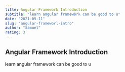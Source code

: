 ```yaml
---
title: Angular Framework Introduction
subtitle: "learn angular framework can be good to u"
date: "2021-09-11"
slug: "angular-frameworl-intro"
author: "Samuel"
rating: 3
---
```


## Angular Framework Introduction

learn angular framework can be good to u